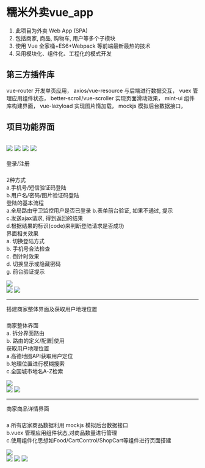 糯米外卖vue_app
===
1) 此项目为外卖 Web App (SPA)
2) 包括商家, 商品, 购物车, 用户等多个子模块
3) 使用 Vue 全家桶+ES6+Webpack 等前端最新最热的技术
4) 采用模块化、组件化、工程化的模式开发

第三方插件库
---
 vue-router 开发单页应用，
 axios/vue-resource 与后端进行数据交互，
 vuex 管理应用组件状态，
 better-scroll/vue-scroller 实现页面滑动效果，
 mint-ui 组件库构建界面，
 vue-lazyload 实现图片惰加载，
 mockjs 模拟后台数据接口，

项目功能界面
---
###
![](https://github.com/williamGIG/williamGIG.github.io/blob/master/rumi_vue/imgs/home.png)
![](https://github.com/williamGIG/williamGIG.github.io/blob/master/rumi_vue/imgs/home_two.png)
![](https://github.com/williamGIG/williamGIG.github.io/blob/master/rumi_vue/imgs/home_three.png)
![](https://github.com/williamGIG/williamGIG.github.io/blob/master/rumi_vue/imgs/home_four.png)<br/>
---
登录/注册
###

2种方式<br/>
a.手机号/短信验证码登陆<br/>
b.用户名/密码/图片验证码登陆<br/>
登陆的基本流程<br/>
       a.全局路由守卫监控用户是否已登录
       b.表单前台验证, 如果不通过, 提示<br/>
       c.发送ajax请求, 得到返回的结果<br/>
       d.根据结果的标识(code)来判断登陆请求是否成功<br/>
界面相关效果<br/>
    a. 切换登陆方式<br/>
    b. 手机号合法检查<br/>
    c. 倒计时效果<br/>
    d. 切换显示或隐藏密码<br/>
    g. 前台验证提示<br/>

  ![](https://github.com/williamGIG/williamGIG.github.io/blob/master/rumi_vue/imgs/gif_one.gif)<br/>
  ![](https://github.com/williamGIG/williamGIG.github.io/blob/master/rumi_vue/imgs/png_one.png)
  ![](https://github.com/williamGIG/williamGIG.github.io/blob/master/rumi_vue/imgs/png_two.png)<br/>

---

搭建商家整体界面及获取用户地理位置
###

商家整体界面<br/>
  a. 拆分界面路由<br/>
  b. 路由的定义/配置|使用<br/>
 获取用户地理位置<br/>
  a.高德地图API获取用户定位<br/>
  b.地理位置进行模糊搜索<br/>
  c.全国城市地名A-Z检索<br/>
  
  ![](https://github.com/williamGIG/williamGIG.github.io/blob/master/rumi_vue/imgs/gif_two.gif)<br/>
  ![](https://github.com/williamGIG/williamGIG.github.io/blob/master/rumi_vue/imgs/png_four.png)
  ![](https://github.com/williamGIG/williamGIG.github.io/blob/master/rumi_vue/imgs/png_five.png)<br/>
  
  

---

商家商品详情界面
###
a.所有店家商品数据利用 mockjs 模拟后台数据接口<br/>
b.vuex 管理应用组件状态,对商品数量进行管理<br/>
c.使用组件化思想如Food/CartControl/ShopCart等组件进行页面搭建<br/>

![](https://github.com/williamGIG/williamGIG.github.io/blob/master/rumi_vue/imgs/gif_three.gif)<br/>
  ![](https://github.com/williamGIG/williamGIG.github.io/blob/master/rumi_vue/imgs/png_six.png)
  ![](https://github.com/williamGIG/williamGIG.github.io/blob/master/rumi_vue/imgs/png_seven.png)
   ![](https://github.com/williamGIG/williamGIG.github.io/blob/master/rumi_vue/imgs/png_eight.png)<br/>
